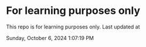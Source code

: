 # For learning purposes only
This repo is for learning purposes only.
Last updated at

Sunday, October 6, 2024 1:07:19 PM

